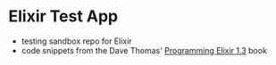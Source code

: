 # Elixir Test App
 - testing sandbox repo for Elixir
 - code snippets from the Dave Thomas' [Programming Elixir 1.3](https://www.amazon.com/Programming-Elixir-1-3-Functional-Concurrent/dp/168050200X) book